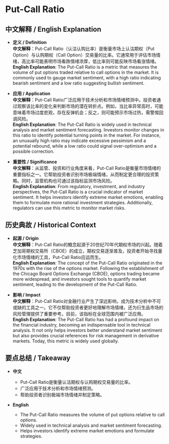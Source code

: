 # Put-Call Ratio

## 中文解释 / English Explanation

* **定义 / Definition**  
  **中文解释**：Put-Call Ratio（认沽认购比率）是衡量市场上认沽期权（Put Option）与认购期权（Call Option）交易量的比率。它通常用于评估市场情绪，高比率可能表明市场看跌情绪浓厚，低比率则可能反映市场看涨情绪。  
  **English Explanation**: The Put-Call Ratio is a metric that measures the volume of put options traded relative to call options in the market. It is commonly used to gauge market sentiment, with a high ratio indicating bearish sentiment and a low ratio suggesting bullish sentiment.

* **应用 / Application**  
  **中文解释**：Put-Call Ratio广泛应用于技术分析和市场情绪预测中。投资者通过观察该比率的变化来判断市场的潜在转折点。例如，当比率异常高时，可能意味着市场过度悲观，存在反弹机会；反之，则可能预示市场过热，需警惕回调风险。  
  **English Explanation**: The Put-Call Ratio is widely used in technical analysis and market sentiment forecasting. Investors monitor changes in this ratio to identify potential turning points in the market. For instance, an unusually high ratio may indicate excessive pessimism and a potential rebound, while a low ratio could signal over-optimism and a possible correction.

* **重要性 / Significance**  
  **中文解释**：从监管、投资和行业角度来看，Put-Call Ratio是衡量市场情绪的重要指标之一。它帮助投资者识别市场极端情绪，从而制定更合理的投资策略。同时，监管机构也可通过该指标监测市场风险。  
  **English Explanation**: From regulatory, investment, and industry perspectives, the Put-Call Ratio is a crucial indicator of market sentiment. It helps investors identify extreme market emotions, enabling them to formulate more rational investment strategies. Additionally, regulators can use this metric to monitor market risks.

## 历史典故 / Historical Context

* **起源 / Origin**  
  **中文解释**：Put-Call Ratio的概念起源于20世纪70年代期权市场的兴起。随着芝加哥期权交易所（CBOE）的成立，期权交易逐渐普及，投资者开始寻找量化市场情绪的工具，Put-Call Ratio应运而生。  
  **English Explanation**: The concept of the Put-Call Ratio originated in the 1970s with the rise of the options market. Following the establishment of the Chicago Board Options Exchange (CBOE), options trading became more widespread, and investors sought tools to quantify market sentiment, leading to the development of the Put-Call Ratio.

* **影响 / Impact**  
  **中文解释**：Put-Call Ratio对金融行业产生了深远影响，成为技术分析中不可或缺的工具之一。它不仅帮助投资者更好地理解市场情绪，还为衍生品市场的风险管理提供了重要参考。目前，该指标在全球范围内被广泛应用。  
  **English Explanation**: The Put-Call Ratio has had a profound impact on the financial industry, becoming an indispensable tool in technical analysis. It not only helps investors better understand market sentiment but also provides crucial references for risk management in derivative markets. Today, this metric is widely used globally.

## 要点总结 / Takeaway

* **中文**  
  - Put-Call Ratio是衡量认沽期权与认购期权交易量的比率。
  - 广泛应用于技术分析和市场情绪预测。
  - 帮助投资者识别极端市场情绪并制定策略。

* **English**  
  - The Put-Call Ratio measures the volume of put options relative to call options.
  - Widely used in technical analysis and market sentiment forecasting.
  - Helps investors identify extreme market emotions and formulate strategies.